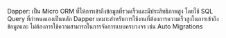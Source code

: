 Dapper: 
เป็น Micro ORM 
ที่ให้การเข้าถึงข้อมูลที่รวดเร็วและมีประสิทธิภาพสูง 
โดยใช้ SQL Query ที่กำหนดเองเป็นหลัก 
Dapper เหมาะสำหรับการใช้งานที่ต้องการความเร็วสูงในการเข้าถึงข้อมูลและ
ไม่ต้องการใช้ความสามารถในการจัดการแบบครบวงจร เช่น Auto Migrations
